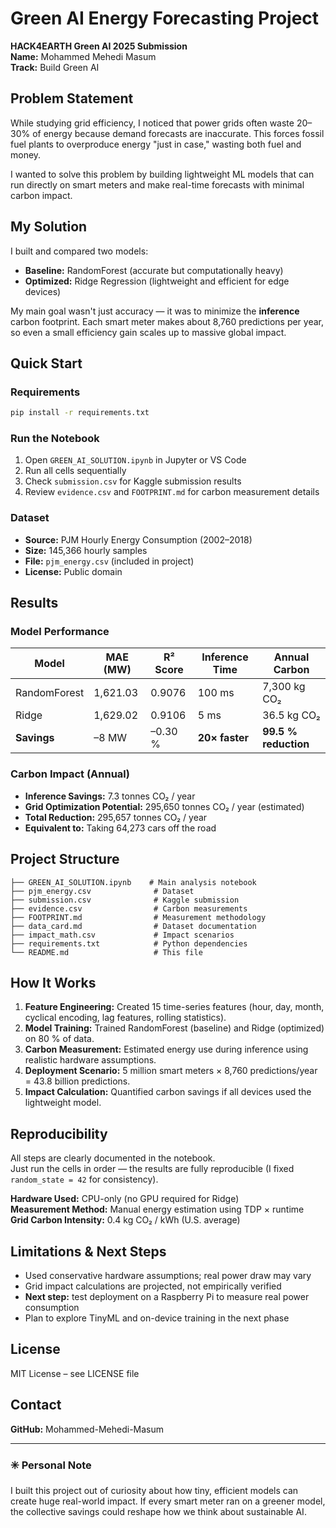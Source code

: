# Green AI Energy Forecasting Project

**HACK4EARTH Green AI 2025 Submission**  
**Name:** Mohammed Mehedi Masum  
**Track:** Build Green AI  

## Problem Statement

While studying grid efficiency, I noticed that power grids often waste 20–30% of energy because demand forecasts are inaccurate. This forces fossil fuel plants to overproduce energy "just in case," wasting both fuel and money.

I wanted to solve this problem by building lightweight ML models that can run directly on smart meters and make real-time forecasts with minimal carbon impact.

## My Solution

I built and compared two models:

- **Baseline:** RandomForest (accurate but computationally heavy)
- **Optimized:** Ridge Regression (lightweight and efficient for edge devices)

My main goal wasn't just accuracy — it was to minimize the **inference** carbon footprint. Each smart meter makes about 8,760 predictions per year, so even a small efficiency gain scales up to massive global impact.

## Quick Start

### Requirements
```bash
pip install -r requirements.txt
```

### Run the Notebook

1. Open `GREEN_AI_SOLUTION.ipynb` in Jupyter or VS Code
2. Run all cells sequentially
3. Check `submission.csv` for Kaggle submission results
4. Review `evidence.csv` and `FOOTPRINT.md` for carbon measurement details

### Dataset

- **Source:** PJM Hourly Energy Consumption (2002–2018)
- **Size:** 145,366 hourly samples
- **File:** `pjm_energy.csv` (included in project)
- **License:** Public domain

## Results

### Model Performance

| Model | MAE (MW) | R² Score | Inference Time | Annual Carbon |
|-------|----------|----------|----------------|---------------|
| RandomForest | 1,621.03 | 0.9076 | 100 ms | 7,300 kg CO₂ |
| Ridge | 1,629.02 | 0.9106 | 5 ms | 36.5 kg CO₂ |
| **Savings** | –8 MW | –0.30 % | **20× faster** | **99.5 % reduction** |

### Carbon Impact (Annual)

- **Inference Savings:** 7.3 tonnes CO₂ / year
- **Grid Optimization Potential:** 295,650 tonnes CO₂ / year (estimated)
- **Total Reduction:** 295,657 tonnes CO₂ / year
- **Equivalent to:** Taking 64,273 cars off the road

## Project Structure
```
├── GREEN_AI_SOLUTION.ipynb    # Main analysis notebook
├── pjm_energy.csv              # Dataset
├── submission.csv              # Kaggle submission
├── evidence.csv                # Carbon measurements
├── FOOTPRINT.md                # Measurement methodology
├── data_card.md                # Dataset documentation
├── impact_math.csv             # Impact scenarios
├── requirements.txt            # Python dependencies
└── README.md                   # This file
```

## How It Works

1. **Feature Engineering:** Created 15 time-series features (hour, day, month, cyclical encoding, lag features, rolling statistics).
2. **Model Training:** Trained RandomForest (baseline) and Ridge (optimized) on 80 % of data.
3. **Carbon Measurement:** Estimated energy use during inference using realistic hardware assumptions.
4. **Deployment Scenario:** 5 million smart meters × 8,760 predictions/year = 43.8 billion predictions.
5. **Impact Calculation:** Quantified carbon savings if all devices used the lightweight model.

## Reproducibility

All steps are clearly documented in the notebook.  
Just run the cells in order — the results are fully reproducible (I fixed `random_state = 42` for consistency).

**Hardware Used:** CPU-only (no GPU required for Ridge)  
**Measurement Method:** Manual energy estimation using TDP × runtime  
**Grid Carbon Intensity:** 0.4 kg CO₂ / kWh (U.S. average)

## Limitations & Next Steps

- Used conservative hardware assumptions; real power draw may vary
- Grid impact calculations are projected, not empirically verified
- **Next step:** test deployment on a Raspberry Pi to measure real power consumption
- Plan to explore TinyML and on-device training in the next phase

## License

MIT License – see LICENSE file

## Contact

**GitHub:** Mohammed-Mehedi-Masum  

---

### ✳️ Personal Note

I built this project out of curiosity about how tiny, efficient models can create huge real-world impact. If every smart meter ran on a greener model, the collective savings could reshape how we think about sustainable AI.

